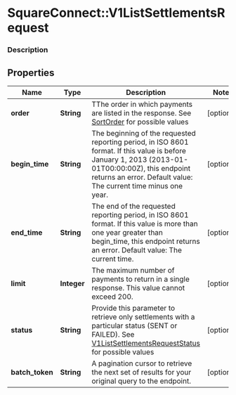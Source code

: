 # SquareConnect::V1ListSettlementsRequest

### Description



## Properties
Name | Type | Description | Notes
------------ | ------------- | ------------- | -------------
**order** | **String** | TThe order in which payments are listed in the response. See [SortOrder](#type-sortorder) for possible values | [optional] 
**begin_time** | **String** | The beginning of the requested reporting period, in ISO 8601 format. If this value is before January 1, 2013 (2013-01-01T00:00:00Z), this endpoint returns an error. Default value: The current time minus one year. | [optional] 
**end_time** | **String** | The end of the requested reporting period, in ISO 8601 format. If this value is more than one year greater than begin_time, this endpoint returns an error. Default value: The current time. | [optional] 
**limit** | **Integer** | The maximum number of payments to return in a single response. This value cannot exceed 200. | [optional] 
**status** | **String** | Provide this parameter to retrieve only settlements with a particular status (SENT or FAILED). See [V1ListSettlementsRequestStatus](#type-v1listsettlementsrequeststatus) for possible values | [optional] 
**batch_token** | **String** | A pagination cursor to retrieve the next set of results for your original query to the endpoint. | [optional] 


